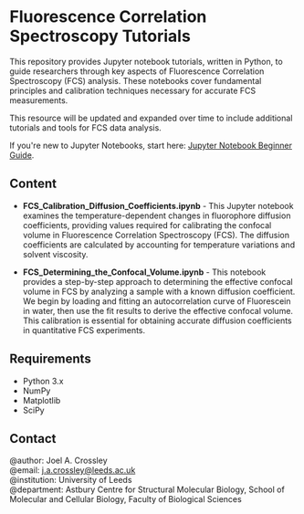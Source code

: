 # Fluorescence Correlation Spectroscopy Tutorials

This repository provides Jupyter notebook tutorials, written in Python, to guide researchers through key aspects of Fluorescence Correlation Spectroscopy (FCS) analysis. These notebooks cover fundamental principles and calibration techniques necessary for accurate FCS measurements.

This resource will be updated and expanded over time to include additional tutorials and tools for FCS data analysis.

If you're new to Jupyter Notebooks, start here: [Jupyter Notebook Beginner Guide](https://jupyter-notebook-beginner-guide.readthedocs.io/en/latest/).

## Content
- **FCS_Calibration_Diffusion_Coefficients.ipynb** - This Jupyter notebook examines the temperature-dependent changes in fluorophore diffusion coefficients, providing values required for calibrating the confocal volume in Fluorescence Correlation Spectroscopy (FCS). The diffusion coefficients are calculated by accounting for temperature variations and solvent viscosity.

- **FCS_Determining_the_Confocal_Volume.ipynb** - This notebook provides a step-by-step approach to determining the effective confocal volume in FCS by analyzing a sample with a known diffusion coefficient. We begin by loading and fitting an autocorrelation curve of Fluorescein in water, then use the fit results to derive the effective confocal volume. This calibration is essential for obtaining accurate diffusion coefficients in quantitative FCS experiments.

## Requirements
- Python 3.x
- NumPy
- Matplotlib
- SciPy

## Contact
@author: Joel A. Crossley <br />
@email: j.a.crossley@leeds.ac.uk <br />
@institution: University of Leeds <br /> 
@department: Astbury Centre for Structural Molecular Biology, School of Molecular and Cellular Biology, Faculty of Biological Sciences
